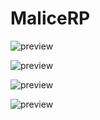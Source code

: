 # MaliceRP

![preview](https://github.com/YannisBnb/MaliceRP/blob/main/img/preview/Capture.JPG)

![preview](https://github.com/YannisBnb/MaliceRP/blob/main/img/preview/Capture2.JPG)

![preview](https://github.com/YannisBnb/MaliceRP/blob/main/img/preview/Capture3.JPG)

![preview](https://github.com/YannisBnb/MaliceRP/blob/main/img/preview/Capture4.JPG)
